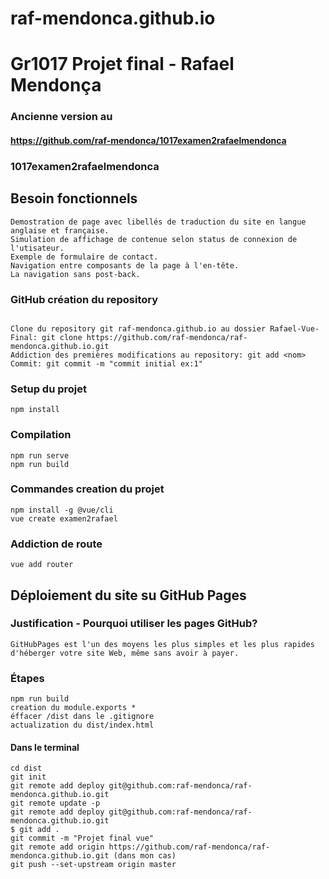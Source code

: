 # raf-mendonca.github.io

# Gr1017 Projet final - Rafael Mendonça

### Ancienne version au

#### https://github.com/raf-mendonca/1017examen2rafaelmendonca

### 1017examen2rafaelmendonca

## Besoin fonctionnels

```
Demostration de page avec libellés de traduction du site en langue anglaise et française.
Simulation de affichage de contenue selon status de connexion de l'utisateur.
Exemple de formulaire de contact.
Navigation entre composants de la page à l'en-tête.
La navigation sans post-back.
```

### GitHub création du repository

```

Clone du repository git raf-mendonca.github.io au dossier Rafael-Vue-Final: git clone https://github.com/raf-mendonca/raf-mendonca.github.io.git
Addiction des premières modifications au repository: git add <nom>
Commit: git commit -m "commit initial ex:1"
```

### Setup du projet

```
npm install
```

### Compilation

```
npm run serve
npm run build
```

### Commandes creation du projet

```
npm install -g @vue/cli
vue create examen2rafael
```

### Addiction de route

```
vue add router
```
## Déploiement du site su GitHub Pages

### Justification - Pourquoi utiliser les pages GitHub?

```
GitHubPages est l'un des moyens les plus simples et les plus rapides d'héberger votre site Web, même sans avoir à payer.
```

### Étapes

```
npm run build
creation du module.exports *
éffacer /dist dans le .gitignore
actualization du dist/index.html
```

#### Dans le terminal

```
cd dist
git init
git remote add deploy git@github.com:raf-mendonca/raf-mendonca.github.io.git
git remote update -p
git remote add deploy git@github.com:raf-mendonca/raf-mendonca.github.io.git
$ git add .
git commit -m "Projet final vue"
git remote add origin https://github.com/raf-mendonca/raf-mendonca.github.io.git (dans mon cas)
git push --set-upstream origin master

```
